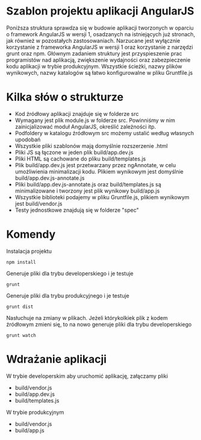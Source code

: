 # Szablon projektu aplikacji AngularJS

Poniższa struktura sprawdza się w budowie aplikacji tworzonych w oparciu o framework AngularJS w wersji 1, osadzanych na istniejących już stronach, jak również w pozostałych zastosowaniach.
Narzucane jest wyłącznie korzystanie z frameworka AngularJS w wersji 1 oraz korzystanie z narzędzi grunt oraz npm. 
Głównym zadaniem struktury jest przyspieszenie prac programistów nad aplikacją, zwiększenie wydajności oraz zabezpieczenie kodu aplikacji w trybie produkcyjnym. Wszystkie ścieżki, nazwy plików wynikowych, nazwy katalogów są łatwo konfigurowalne w pliku Gruntfile.js

# Kilka słów o strukturze
- Kod źródłowy aplikacji znajduje się w folderze src
- Wymagany jest plik module.js w folderze src. Powinniśmy w nim zainicjalizować moduł AngularJS, określić zależności itp.
- Podfoldery w katalogu źródłowym src możemy ustalić według własnych upodobań
- Wszystkie pliki szablonów mają domyślnie rozszerzenie .html
- Pliki JS są łączone w jeden plik build/app.dev.js
- Pliki HTML są cachowane do pliku build/templates.js
- Plik build/app.dev.js jest przetwarzany przez ngAnnotate, w celu umożliwienia minimalizacji kodu. Plikiem wynikowym jest domyślnie build/app.dev.js-annotate.js
- Pliki build/app.dev.js-annotate.js oraz build/templates.js są minimalizowane i tworzony jest plik wynikowy build/app.js
- Wszystkie biblioteki podajemy w pliku Gruntfile.js, plikiem wynikowym jest build/vendor.js
- Testy jednostkowe znajdują się w folderze "spec"

# Komendy

Instalacja projektu

`npm install`

Generuje pliki dla trybu developerskiego i je testuje

`grunt`

Generuje pliki dla trybu produkcyjnego i je testuje

`grunt dist`

Nasłuchuje na zmiany w plikach. Jeżeli którykolkiek plik z kodem źródłowym zmieni się, to na nowo generuje pliki dla trybu developerskiego

`grunt watch`

# Wdrażanie aplikacji

W trybie developerskim aby uruchomić aplikację, załączamy pliki 

- build/vendor.js
- build/app.dev.js
- build/templates.js

W trybie produkcyjnym 

- build/vendor.js 
- build/app.js
